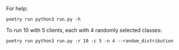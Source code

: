 For help:
```shell
poetry run python3 run.py -h
```

To run 10 with 5 clients, each with 4 randomly selected classes:
```shell
poetry run python3 run.py -r 10 -c 5 -n 4 --random_distribution 
```
